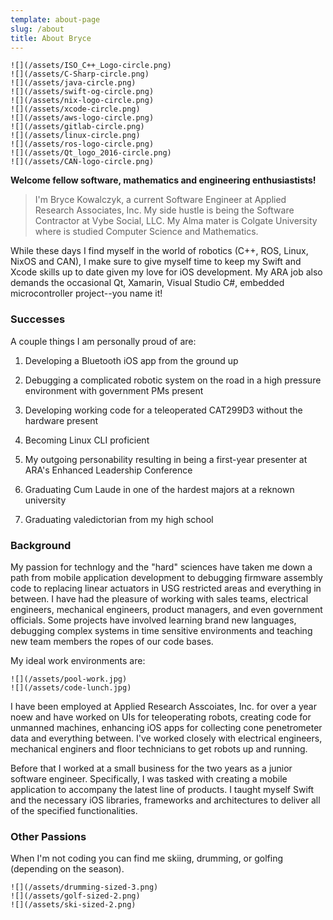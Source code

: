 ```yaml
---
template: about-page
slug: /about
title: About Bryce
---
```


 ```grid|6|Skills!
![](/assets/ISO_C++_Logo-circle.png)
![](/assets/C-Sharp-circle.png)
![](/assets/java-circle.png)
![](/assets/swift-og-circle.png)
![](/assets/nix-logo-circle.png)
![](/assets/xcode-circle.png)
![](/assets/aws-logo-circle.png)
![](/assets/gitlab-circle.png)
![](/assets/linux-circle.png)
![](/assets/ros-logo-circle.png)
![](/assets/Qt_logo_2016-circle.png)
![](/assets/CAN-logo-circle.png)
```

 **Welcome fellow software, mathematics and engineering enthusiastists!**

 > I'm Bryce Kowalczyk, a current Software Engineer at Applied Research Associates, Inc. My side hustle is being the Software Contractor at Vybe Social, LLC. My Alma mater is Colgate University where is studied Computer Science and Mathematics. 
 
 While these days I find myself in the world of robotics (C++, ROS, Linux, NixOS and CAN), I make sure to give myself time to keep my Swift and Xcode skills up to date given my love for iOS development. My ARA job also demands the occasional Qt, Xamarin, Visual Studio C#, embedded microcontroller project--you name it!

### Successes

A couple things I am personally proud of are:
1. Developing a Bluetooth iOS app from the ground up

2. Debugging a complicated robotic system on the road in a high pressure environment with government PMs present

3. Developing working code for a teleoperated CAT299D3 without the hardware present

4. Becoming Linux CLI proficient

5. My outgoing personability resulting in being a first-year presenter at ARA's Enhanced Leadership Conference

6. Graduating Cum Laude in one of the hardest majors at a reknown university

7. Graduating valedictorian from my high school

### Background

 My passion for technlogy and the "hard" sciences have taken me down a path from mobile application development to debugging firmware assembly code to replacing linear actuators in USG restricted areas and everything in between. I have had the pleasure of working with sales teams, electrical engineers, mechanical engineers, product managers, and even government officials. Some projects have involved learning brand new languages, debugging complex systems in time sensitive environments and teaching new team members the ropes of our code bases. 

 My ideal work environments are:
 ```grid|2|Work Shots!
![](/assets/pool-work.jpg)
![](/assets/code-lunch.jpg)
``` 
 I have been employed at Applied Research Asscoiates, Inc. for over a year noew and have worked on UIs for teleoperating robots, creating code for unmanned machines, enhancing iOS apps for collecting cone penetrometer data and everything between. I've worked closely with electrical engineers, mechanical enginers and floor technicians to get robots up and running.
 
 Before that I worked at a small business for the two years as a junior software engineer. Specifically, I was tasked with creating a mobile application to accompany the latest line of products. I taught myself Swift and the necessary iOS libraries, frameworks and architectures to deliver all of the specified functionalities.

### Other Passions

When I'm not coding you can find me skiing, drumming, or golfing (depending on the season).

 ```grid|3|Hobbies!
![](/assets/drumming-sized-3.png)
![](/assets/golf-sized-2.png)
![](/assets/ski-sized-2.png)
``` 



